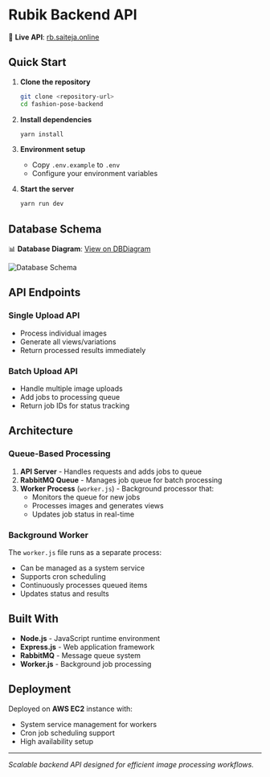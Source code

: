 # Rubik Backend API

🚀 **Live API**: [rb.saiteja.online](https://rb.saiteja.online)

## Quick Start

1. **Clone the repository**
   ```bash
   git clone <repository-url>
   cd fashion-pose-backend
   ```

2. **Install dependencies**
   ```bash
   yarn install
   ```

3. **Environment setup**
   - Copy `.env.example` to `.env`
   - Configure your environment variables

4. **Start the server**
   ```bash
   yarn run dev
   ```

## Database Schema

📊 **Database Diagram**: [View on DBDiagram](https://dbdiagram.io/d/fashionpose-68464cb65a9a94714e776d18)

![Database Schema](https://toleram.s3.ap-south-1.amazonaws.com/Screenshot+from+2025-06-09+08-27-19.png)

## API Endpoints

### Single Upload API
- Process individual images
- Generate all views/variations
- Return processed results immediately

### Batch Upload API
- Handle multiple image uploads
- Add jobs to processing queue
- Return job IDs for status tracking

## Architecture

### Queue-Based Processing
1. **API Server** - Handles requests and adds jobs to queue
2. **RabbitMQ Queue** - Manages job queue for batch processing
3. **Worker Process** (`worker.js`) - Background processor that:
   - Monitors the queue for new jobs
   - Processes images and generates views
   - Updates job status in real-time

### Background Worker
The `worker.js` file runs as a separate process:
- Can be managed as a system service
- Supports cron scheduling
- Continuously processes queued items
- Updates status and results

## Built With

- **Node.js** - JavaScript runtime environment
- **Express.js** - Web application framework
- **RabbitMQ** - Message queue system
- **Worker.js** - Background job processing

## Deployment

Deployed on **AWS EC2** instance with:
- System service management for workers
- Cron job scheduling support
- High availability setup

---

*Scalable backend API designed for efficient image processing workflows.*
